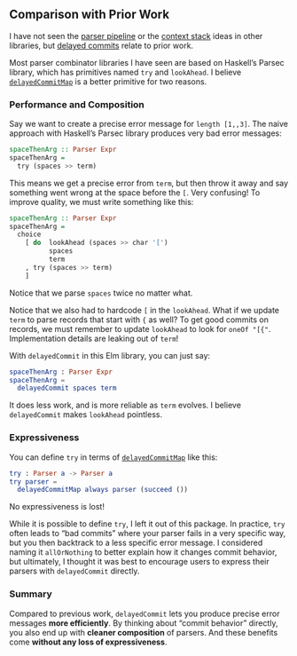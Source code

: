 ## Comparison with Prior Work

I have not seen the [parser pipeline][1] or the [context stack][2] ideas in other libraries, but [delayed commits][3] relate to prior work.

[1]: README.md#parser-pipelines
[2]: README.md#tracking-context
[3]: README.md#delayed-commits

Most parser combinator libraries I have seen are based on Haskell’s Parsec library, which has primitives named `try` and `lookAhead`. I believe [`delayedCommitMap`][delayedCommitMap] is a better primitive for two reasons.

[delayedCommitMap]: http://package.elm-lang.org/packages/elm-tools/parser/latest/Parser#delayedCommitMap


### Performance and Composition

Say we want to create a precise error message for `length [1,,3]`. The naive approach with Haskell’s Parsec library produces very bad error messages:

```haskell
spaceThenArg :: Parser Expr
spaceThenArg =
  try (spaces >> term)
```

This means we get a precise error from `term`, but then throw it away and say something went wrong at the space before the `[`. Very confusing! To improve quality, we must write something like this:

```haskell
spaceThenArg :: Parser Expr
spaceThenArg =
  choice
    [ do  lookAhead (spaces >> char '[')
          spaces
          term
    , try (spaces >> term)
    ]
```

Notice that we parse `spaces` twice no matter what.

Notice that we also had to hardcode `[` in the `lookAhead`. What if we update `term` to parse records that start with `{` as well? To get good commits on records, we must remember to update `lookAhead` to look for `oneOf "[{"`. Implementation details are leaking out of `term`!

With `delayedCommit` in this Elm library, you can just say:

```elm
spaceThenArg : Parser Expr
spaceThenArg =
  delayedCommit spaces term
```

It does less work, and is more reliable as `term` evolves. I believe `delayedCommit` makes `lookAhead` pointless.


### Expressiveness

You can define `try` in terms of [`delayedCommitMap`][delayedCommitMap] like this:

```elm
try : Parser a -> Parser a
try parser =
  delayedCommitMap always parser (succeed ())
```

No expressiveness is lost!

While it is possible to define `try`, I left it out of this package. In practice, `try` often leads to “bad commits” where your parser fails in a very specific way, but you then backtrack to a less specific error message. I considered naming it `allOrNothing` to better explain how it changes commit behavior, but ultimately, I thought it was best to encourage users to express their parsers with `delayedCommit` directly.


### Summary

Compared to previous work, `delayedCommit` lets you produce precise error messages **more efficiently**. By thinking about “commit behavior” directly, you also end up with **cleaner composition** of parsers. And these benefits come **without any loss of expressiveness**.
